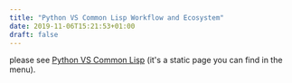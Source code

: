 ```yaml
---
title: "Python VS Common Lisp Workflow and Ecosystem"
date: 2019-11-06T15:21:53+01:00
draft: false
---
```


please see [Python VS Common Lisp](/pythonvslisp/) (it's a static page you can find in the menu).
